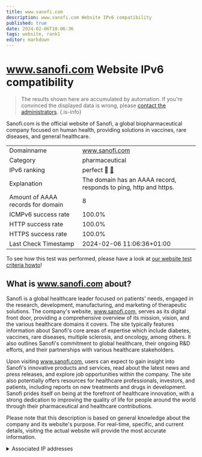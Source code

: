 ```yaml
---
title: www.sanofi.com
description: www.sanofi.com Website IPv6 compatibility
published: true
date: 2024-02-06T10:06:36
tags: website, rank1
editor: markdown
---
```


# www.sanofi.com Website IPv6 compatibility

> The results shown here are accumulated by automation. If you're convinced the displayed data is wrong, please [contact the administrators](/howto/chat). 
{.is-info}

Sanofi.com is the official website of Sanofi, a global biopharmaceutical company focused on human health, providing solutions in vaccines, rare diseases, and general healthcare.


|   |   |
| - | - |
| Domainname | www.sanofi.com
| Category | pharmaceutical |
| IPv6 ranking | perfect :1st_place_medal: [🔗](/howto/ranking) |
| Explanation | The domain has an AAAA record, responds to ping, http and https. |
| Amount of AAAA records for domain | 8 |
| ICMPv6 success rate | 100.0%|
| HTTP success rate | 100.0% |
| HTTPS success rate | 100.0% |
| Last Check Timestamp | 2024-02-06 11:06:36+01:00 |

To see how this test was performed, please have a look at [our website test criteria howto](/howto/testcriteria/website)!


## What is www.sanofi.com about?
Sanofi is a global healthcare leader focused on patients' needs, engaged in the research, development, manufacturing, and marketing of therapeutic solutions. The company's website, www.sanofi.com, serves as its digital front door, providing a comprehensive overview of its mission, vision, and the various healthcare domains it covers. The site typically features information about Sanofi's core areas of expertise which include diabetes, vaccines, rare diseases, multiple sclerosis, and oncology, among others. It also outlines Sanofi's commitment to global healthcare, their ongoing R&D efforts, and their partnerships with various healthcare stakeholders.

Upon visiting www.sanofi.com, users can expect to gain insight into Sanofi's innovative products and services, read about the latest news and press releases, and explore job opportunities within the company. The site also potentially offers resources for healthcare professionals, investors, and patients, including reports on new treatments and drugs in development. Sanofi prides itself on being at the forefront of healthcare innovation, with a strong dedication to improving the quality of life for people around the world through their pharmaceutical and healthcare contributions.

Please note that this description is based on general knowledge about the company and its website's purpose. For real-time, specific, and current details, visiting the actual website will provide the most accurate information.



<details>
<summary>Associated IP addresses</summary>

2600:9000:2250:c800:f:cfc9:ee40:93a1

2600:9000:2250:a600:f:cfc9:ee40:93a1

2600:9000:2250:2000:f:cfc9:ee40:93a1

2600:9000:2250:6c00:f:cfc9:ee40:93a1

2600:9000:2250:8800:f:cfc9:ee40:93a1

2600:9000:2250:200:f:cfc9:ee40:93a1

2600:9000:2250:3c00:f:cfc9:ee40:93a1

2600:9000:2250:8200:f:cfc9:ee40:93a1

</details>
